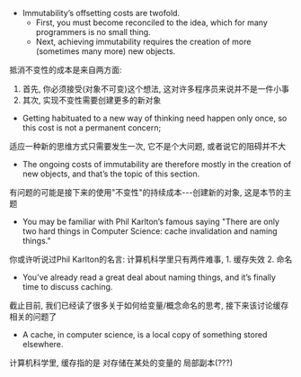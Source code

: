 + Immutability’s offsetting costs are twofold.
    + First, you must become reconciled to the idea, which for many programmers is no small thing.
    + Next, achieving immutability requires the creation of more (sometimes many more) new objects.

抵消不变性的成本是来自两方面:

1. 首先, 你必须接受(对象不可变)这个想法, 这对许多程序员来说并不是一件小事
2. 其次, 实现不变性需要创建更多的新对象

+ Getting habituated to a new way of thinking need happen only once, so this cost is not a permanent concern;

适应一种新的思维方式只需要发生一次, 它不是个大问题, 或者说它的阻碍并不大

+ The ongoing costs of immutability are therefore mostly in the creation of new objects, and that’s the topic of this section.

有问题的可能是接下来的使用"不变性"的持续成本---创建新的对象, 这是本节的主题

+ You may be familiar with Phil Karlton’s famous saying "There are only two hard things in Computer Science: cache invalidation and naming things."

你或许听说过Phil Karlton的名言: 计算机科学里只有两件难事, 1. 缓存失效 2. 命名

+ You’ve already read a great deal about naming things, and it’s finally time to discuss caching.

截止目前, 我们已经读了很多关于如何给变量/概念命名的思考, 接下来该讨论缓存相关的问题了

+ A cache, in computer science, is a local copy of something stored elsewhere.

计算机科学里, 缓存指的是 对存储在某处的变量的 局部副本(???)

